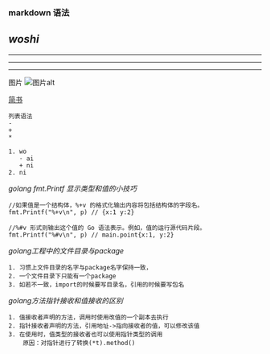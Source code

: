 ### markdown 语法
*woshi*
---
----
***
****
图片
![图片alt](图片地址 "图片title")

[简书](http://jianshu.com)

```
列表语法
-
+
*

1. wo
   - ai
   + ni
2. ni

```

*golang fmt.Printf 显示类型和值的小技巧*
```$xslt
//如果值是一个结构体，%+v 的格式化输出内容将包括结构体的字段名。
fmt.Printf("%+v\n", p) // {x:1 y:2}

//%#v 形式则输出这个值的 Go 语法表示。例如，值的运行源代码片段。
fmt.Printf("%#v\n", p) // main.point{x:1, y:2}
```
*golang工程中的文件目录与package*
```
1. 习惯上文件目录的名字与package名字保持一致，
2. 一个文件目录下只能有一个package
3. 如若不一致，import的时候要写目录名，引用的时候要写包名
```
*golang方法指针接收和值接收的区别*
```$xslt
1. 值接收者声明的方法，调用时使用改值的一个副本去执行
2. 指针接收者声明的方法，引用地址->指向接收者的值，可以修改该值
3. 在使用时，值类型的接收者也可以使用指针类型的调用
    原因：对指针进行了转换(*t).method()
```